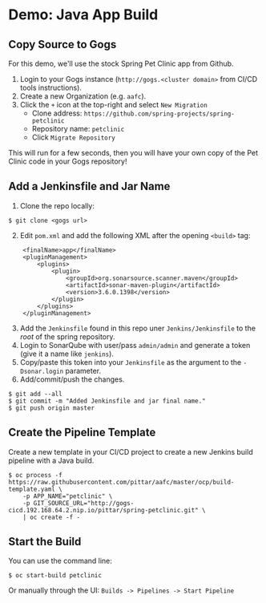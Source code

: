 # Demo: Java App Build

## Copy Source to Gogs

For this demo, we'll use the stock Spring Pet Clinic app from Github.

1. Login to your Gogs instance (`http://gogs.<cluster domain>` from CI/CD tools instructions).
2. Create a new Organization (e.g. `aafc`).
3. Click the `+` icon at the top-right and select `New Migration`
    * Clone address: `https://github.com/spring-projects/spring-petclinic`
    * Repository name: `petclinic`
    * Click `Migrate Repository`

This will run for a few seconds, then you will have your own copy of the Pet Clinic code in your Gogs repository!

## Add a Jenkinsfile and Jar Name

1. Clone the repo locally:
```
$ git clone <gogs url>
```
2. Edit `pom.xml` and add the following XML after the opening `<build>` tag:
```
    <finalName>app</finalName>
    <pluginManagement>
        <plugins>
            <plugin>
                <groupId>org.sonarsource.scanner.maven</groupId>
                <artifactId>sonar-maven-plugin</artifactId>
                <version>3.6.0.1398</version>
            </plugin>
        </plugins>
    </pluginManagement>
```
3. Add the `Jenkinsfile` found in this repo uner `Jenkins/Jenkinsfile` to the *root* of the spring repository.
4. Login to SonarQube with user/pass `admin/admin` and generate a token (give it a name like `jenkins`).
5. Copy/paste this token into your `Jenkinsfile` as the argument to the `-Dsonar.login` parameter.
4. Add/commit/push the changes.
```
$ git add --all
$ git commit -m "Added Jenkinsfile and jar final name."
$ git push origin master
```

## Create the Pipeline Template

Create a new template in your CI/CD project to create a new Jenkins build pipeline with a Java build.

```
$ oc process -f https://raw.githubusercontent.com/pittar/aafc/master/ocp/build-template.yaml \
    -p APP_NAME="petclinic" \
    -p GIT_SOURCE_URL="http://gogs-cicd.192.168.64.2.nip.io/pittar/spring-petclinic.git" \
    | oc create -f -
```

## Start the Build

You can use the command line:
```
$ oc start-build petclinic
```

Or manually through the UI:
`Builds -> Pipelines -> Start Pipeline`
